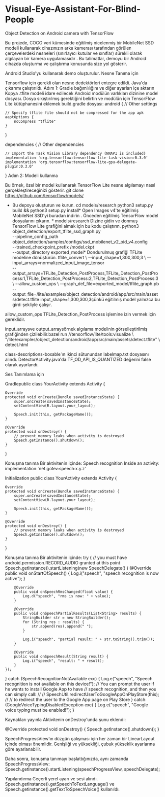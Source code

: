 # Visual-Eye-Assistant-For-Blind-People
Object Detection on Android camera with TensorFlow

Bu projede, COCO veri kümesinde eğitilmiş nicelenmiş bir MobileNet SSD modeli kullanarak cihazınızın arka kamerası tarafından görülen çerçevelerdeki nesneleri 
(sınırlayıcı kutular ve sınıflar) sürekli olarak algılayan bir kamera uygulamasıdır . Bu talimatlar, demoyu bir Android cihazda oluşturma ve çalıştırma konusunda 
size yol gösterir.

Android Studio'yu kullanarak demo oluşturulur.
Nesne Tanıma için

Tensorflow için gerekli olan nesne dedektörleri entegre edildi.
Java'da çıkarımı çalıştırıldı.
Adım 1: Gradle bağımlılığını ve diğer ayarları içe aktarın
Kopya .tflite modeli idare edilecek Android modülün varlıkları dizinine model dosyası. Dosya sıkıştırılmış gerektiğini belirtin ve modülün için 
TensorFlow Lite kütüphanesini eklemek build.gradle dosyası:
android {
    // Other settings

    // Specify tflite file should not be compressed for the app apk
    aaptOptions {
        noCompress "tflite"
    }

}

dependencies {
    // Other dependencies

    // Import the Task Vision Library dependency (NNAPI is included)
    implementation 'org.tensorflow:tensorflow-lite-task-vision:0.3.0'
    implementation 'org.tensorflow:tensorflow-lite-gpu-delegate-plugin:0.3.0'
}
Adım 2: Modeli kullanma

Bu örnek, özel bir model kullanarak TensorFlow Lite nesne algılamayı nasıl gerçekleştireceğinizi gösterir.
 git clone https://github.com/tensorflow/models/
* Bu depoyu oluşturun ve kurun. cd models/research python3 setup.py build && python3 setup.py install* Open Images v4'te eğitilmiş MobileNet 
SSD'yi buradan indirin . Önceden eğitilmiş TensorFlow model dosyalarını çıkarın. * models/research Dizine gidin ve donmuş TensorFlow Lite 
grafiğini almak için bu kodu çalıştırın. python3 object_detection/export_tflite_ssd_graph.py \
 --pipeline_config_path object_detection/samples/configs/ssd_mobilenet_v2_oid_v4.config \
 --trained_checkpoint_prefix <directory with ssd_mobilenet_v2_oid_v4_2018_12_12>/model.ckpt \
 --output_directory exported_model* Dondurulmuş grafiği TFLite modeline dönüştürün. tflite_convert \ 
--input_shape=1,300,300,3 \ --input_arrays=normalized_input_image_tensor \
 --output_arrays=TFLite_Detection_PostProcess,TFLite_Detection_PostProcess:1,TFLite_Detection_PostProcess:2,TFLite_Detection_PostProcess:3 \ 
--allow_custom_ops \ --graph_def_file=exported_model/tflite_graph.pb \
 --output_file=<directory with the TensorFlow examples repository>/lite/examples/object_detection/android/app/src/main/assets/detect.tflite 
input_shape=1,300,300,3çünkü eğitilmiş  model yalnızca bu girdi şekliyle çalışır.


allow_custom_ops TFLite_Detection_PostProcess işlemine izin vermek için gereklidir.

input_arraysve output_arraysörnek algılama modelinin görselleştirilmiş grafiğinden çizilebilir.bazel run //tensorflow/lite/tools:visualize \ 
"<directory with the TensorFlow examples repository>/lite/examples/object_detection/android/app/src/main/assets/detect.tflite" \ detect.html

class-descriptions-boxable'ın ikinci sütunundan labelmap.txt dosyasını alındı.
DetectorActivity.java'da TF_OD_API_IS_QUANTIZED değerini false olarak ayarlandı.

Ses Tanımlama için

Gradlepublic class YourActivity extends Activity {

    Override
    protected void onCreate(Bundle savedInstanceState) {
        super.onCreate(savedInstanceState);
        setContentView(R.layout.your_layout);

        Speech.init(this, getPackageName());
    }

    @Override
    protected void onDestroy() {
        // prevent memory leaks when activity is destroyed
        Speech.getInstance().shutdown();
    }
}

Konuşma tanıma
Bir aktivitenin içinde:
Speech recognition
Inside an activity:
implementation 'net.gotev:speech:x.y.z'

Initialization
public class YourActivity extends Activity {

    Override
    protected void onCreate(Bundle savedInstanceState) {
        super.onCreate(savedInstanceState);
        setContentView(R.layout.your_layout);

        Speech.init(this, getPackageName());
    }

    @Override
    protected void onDestroy() {
        // prevent memory leaks when activity is destroyed
        Speech.getInstance().shutdown();
    }
}

Konuşma tanıma
Bir aktivitenin içinde:
try {
    // you must have android.permission.RECORD_AUDIO granted at this point
    Speech.getInstance().startListening(new SpeechDelegate() {
        @Override
        public void onStartOfSpeech() {
            Log.i("speech", "speech recognition is now active");
        }

        @Override
        public void onSpeechRmsChanged(float value) {
            Log.d("speech", "rms is now: " + value);
        }

        @Override
        public void onSpeechPartialResults(List<String> results) {
            StringBuilder str = new StringBuilder();
            for (String res : results) {
                str.append(res).append(" ");
            }

            Log.i("speech", "partial result: " + str.toString().trim());
        }

        @Override
        public void onSpeechResult(String result) {
            Log.i("speech", "result: " + result);
        }
    });
} catch (SpeechRecognitionNotAvailable exc) {
    Log.e("speech", "Speech recognition is not available on this device!");
    // You can prompt the user if he wants to install Google App to have
    // speech recognition, and then you can simply call:
    //
    // SpeechUtil.redirectUserToGoogleAppOnPlayStore(this);
    //
    // to redirect the user to the Google App page on Play Store
} catch (GoogleVoiceTypingDisabledException exc) {
    Log.e("speech", "Google voice typing must be enabled!");
}

Kaynakları yayınla
Aktivitenin onDestroy'unda şunu eklendi:

@Override
protected void onDestroy() {
    Speech.getInstance().shutdown();
}

SpeechProgressView'ın düzgün çalışması için her zaman bir LinearLayout içinde olması önemlidir. Genişliği ve yüksekliği, çubuk yükseklik ayarlarına göre ayarlanabilir. 

Daha sonra, konuşma tanımayı başlattığınızda, aynı zamanda SpeechProgressView:
Speech.getInstance().startListening(speechProgressView, speechDelegate);

Yapılandırma
Geçerli yerel ayarı ve sesi alındı.
Speech.getInstance().getSpeechToTextLanguage() ve Speech.getinstance().getTextToSpeechVoice() kullanıldı.
